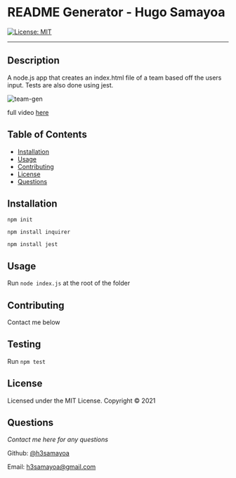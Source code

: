 # README Generator - Hugo Samayoa

[![License: MIT](https://img.shields.io/badge/License-MIT-yellow.svg)](https://opensource.org/licenses/MIT)

---

## Description
A node.js app that creates an index.html file of a team based off the users input. Tests are also done using jest.

![team-gen](https://user-images.githubusercontent.com/16126060/138213164-7ea8094b-8f13-4e97-b29f-1ac3cb10c936.PNG)

full video [here](https://watch.screencastify.com/v/xN7rc65VX2wjgZYmVcQB)

## Table of Contents
* [Installation](#installation)
* [Usage](#usage)
* [Contributing](#contributing)
* [License](#license)
* [Questions](#questions)

## Installation
`npm init` 

`npm install inquirer`

`npm install jest`

## Usage
Run `node index.js` at the root of the folder

## Contributing
Contact me below

## Testing
Run `npm test`

## License 
Licensed under the MIT License. Copyright © 2021

## Questions
*Contact me here for any questions* 

Github: [@h3samayoa](https://github.com/h3samayoa/)

Email: [h3samayoa@gmail.com](mailto:h3samayoa@gmail.com)
